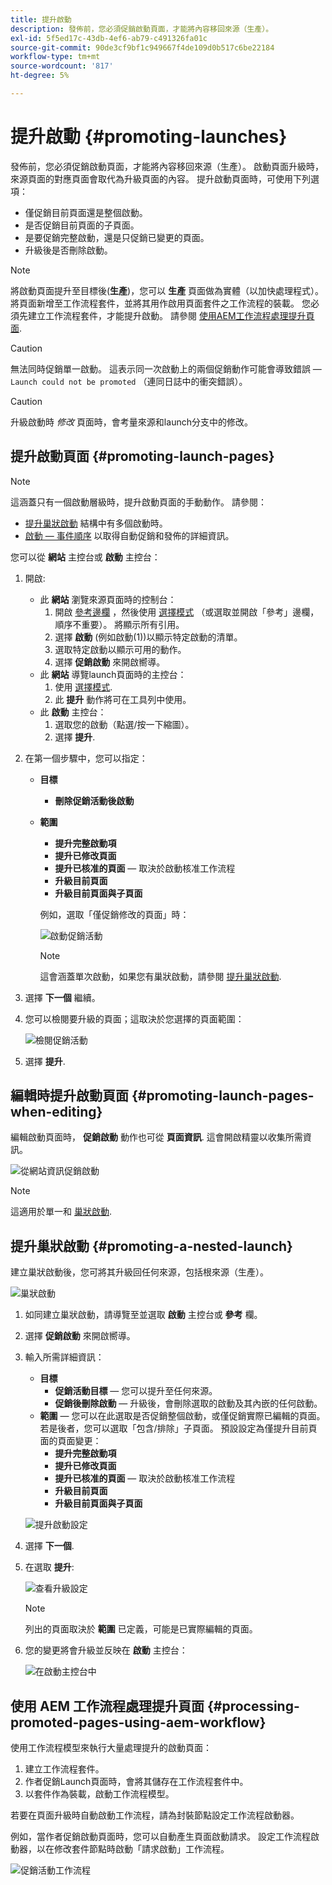```yaml
---
title: 提升啟動
description: 發佈前，您必須促銷啟動頁面，才能將內容移回來源（生產）。
exl-id: 5f5ed17c-43db-4ef6-ab79-c491326fa01c
source-git-commit: 90de3cf9bf1c949667f4de109d0b517c6be22184
workflow-type: tm+mt
source-wordcount: '817'
ht-degree: 5%

---
```


# 提升啟動 {#promoting-launches}

發佈前，您必須促銷啟動頁面，才能將內容移回來源（生產）。 啟動頁面升級時，來源頁面的對應頁面會取代為升級頁面的內容。 提升啟動頁面時，可使用下列選項：

* 僅促銷目前頁面還是整個啟動。
* 是否促銷目前頁面的子頁面。
* 是要促銷完整啟動，還是只促銷已變更的頁面。
* 升級後是否刪除啟動。

>[!NOTE]
>
>將啟動頁面提升至目標後(**生產**)，您可以 **生產** 頁面做為實體（以加快處理程式）。 將頁面新增至工作流程套件，並將其用作啟用頁面套件之工作流程的裝載。 您必須先建立工作流程套件，才能提升啟動。 請參閱 [使用AEM工作流程處理提升頁面](#processing-promoted-pages-using-aem-workflow).

>[!CAUTION]
>
>無法同時促銷單一啟動。 這表示同一次啟動上的兩個促銷動作可能會導致錯誤 —  `Launch could not be promoted` （連同日誌中的衝突錯誤）。

>[!CAUTION]
>
>升級啟動時 *修改* 頁面時，會考量來源和launch分支中的修改。

## 提升啟動頁面 {#promoting-launch-pages}

>[!NOTE]
>
>這涵蓋只有一個啟動層級時，提升啟動頁面的手動動作。 請參閱：
>
>* [提升巢狀啟動](#promoting-a-nested-launch) 結構中有多個啟動時。
>* [啟動 — 事件順序](/help/sites-cloud/authoring/launches/overview.md#launches-the-order-of-events) 以取得自動促銷和發佈的詳細資訊。
>


您可以從 **網站** 主控台或 **啟動** 主控台：

1. 開啟:
   * 此 **網站** 瀏覽來源頁面時的控制台：
      1. 開啟 [參考邊欄](/help/sites-cloud/authoring/fundamentals/environment-tools.md#references) ，然後使用 [選擇模式](/help/sites-cloud/authoring/getting-started/basic-handling.md) （或選取並開啟「參考」邊欄，順序不重要）。 將顯示所有引用。
      1. 選擇 **啟動** (例如啟動(1))以顯示特定啟動的清單。
      1. 選取特定啟動以顯示可用的動作。
      1. 選擇 **促銷啟動** 來開啟嚮導。
   * 此 **網站** 導覽launch頁面時的主控台：
      1. 使用 [選擇模式](/help/sites-cloud/authoring/getting-started/basic-handling.md).
      1. 此 **提升** 動作將可在工具列中使用。
   * 此 **啟動** 主控台：
      1. 選取您的啟動（點選/按一下縮圖）。
      1. 選擇 **提升**.
1. 在第一個步驟中，您可以指定：
   * **目標**
      * **刪除促銷活動後啟動**
   * **範圍**
      * **提升完整啟動項**
      * **提升已修改頁面**
      * **提升已核准的頁面**  — 取決於啟動核准工作流程
      * **升級目前頁面**
      * **升級目前頁面與子頁面**

      例如，選取「僅促銷修改的頁面」時：

      ![啟動促銷活動](/help/sites-cloud/authoring/assets/launches-promote.png)

      >[!NOTE]
      >
      >這會涵蓋單次啟動，如果您有巢狀啟動，請參閱 [提升巢狀啟動](#promoting-a-nested-launch).
1. 選擇 **下一個** 繼續。
1. 您可以檢閱要升級的頁面；這取決於您選擇的頁面範圍：

   ![檢閱促銷活動](/help/sites-cloud/authoring/assets/launches-promote-review.png)

1. 選擇 **提升**.

## 編輯時提升啟動頁面 {#promoting-launch-pages-when-editing}

編輯啟動頁面時， **促銷啟動** 動作也可從 **頁面資訊**. 這會開啟精靈以收集所需資訊。

![從網站資訊促銷啟動](/help/sites-cloud/authoring/assets/launches-promote-page-info.png)

>[!NOTE]
>
>這適用於單一和 [巢狀啟動](#promoting-a-nested-launch).

## 提升巢狀啟動 {#promoting-a-nested-launch}

建立巢狀啟動後，您可將其升級回任何來源，包括根來源（生產）。

![巢狀啟動](/help/sites-cloud/authoring/assets/launches-promoting-nested.png)

1. 如同建立巢狀啟動，請導覽至並選取 **啟動** 主控台或 **參考** 欄。
1. 選擇 **促銷啟動** 來開啟嚮導。
1. 輸入所需詳細資訊：
   * **目標**
      * **促銷活動目標**  — 您可以提升至任何來源。
      * **促銷後刪除啟動**  — 升級後，會刪除選取的啟動及其內嵌的任何啟動。
   * **範圍**  — 您可以在此選取是否促銷整個啟動，或僅促銷實際已編輯的頁面。 若是後者，您可以選取「包含/排除」子頁面。 預設設定為僅提升目前頁面的頁面變更：
      * **提升完整啟動項**
      * **提升已修改頁面**
      * **提升已核准的頁面**  — 取決於啟動核准工作流程
      * **升級目前頁面**
      * **升級目前頁面與子頁面**

   ![提升啟動設定](/help/sites-cloud/authoring/assets/launches-promote-settings.png)

1. 選擇 **下一個**.
1. 在選取 **提升**:

   ![查看升級設定](/help/sites-cloud/authoring/assets/launches-promote-review-2.png)

   >[!NOTE]
   >
   >列出的頁面取決於 **範圍** 已定義，可能是已實際編輯的頁面。

1. 您的變更將會升級並反映在 **啟動** 主控台：

   ![在啟動主控台中](/help/sites-cloud/authoring/assets/launches-console.png)

## 使用 AEM 工作流程處理提升頁面 {#processing-promoted-pages-using-aem-workflow}

使用工作流程模型來執行大量處理提升的啟動頁面：

1. 建立工作流程套件。
1. 作者促銷Launch頁面時，會將其儲存在工作流程套件中。
1. 以套件作為裝載，啟動工作流程模型。

若要在頁面升級時自動啟動工作流程，請為封裝節點設定工作流程啟動器。 <!--To start a workflow automatically when pages are promoted, [configure a workflow launcher](/help/sites-administering/workflows-starting.md#workflows-launchers) for the package node.-->

例如，當作者促銷啟動頁面時，您可以自動產生頁面啟動請求。 設定工作流程啟動器，以在修改套件節點時啟動「請求啟動」工作流程。

![促銷活動工作流程](/help/sites-cloud/authoring/assets/launches-create-workflow.png)
